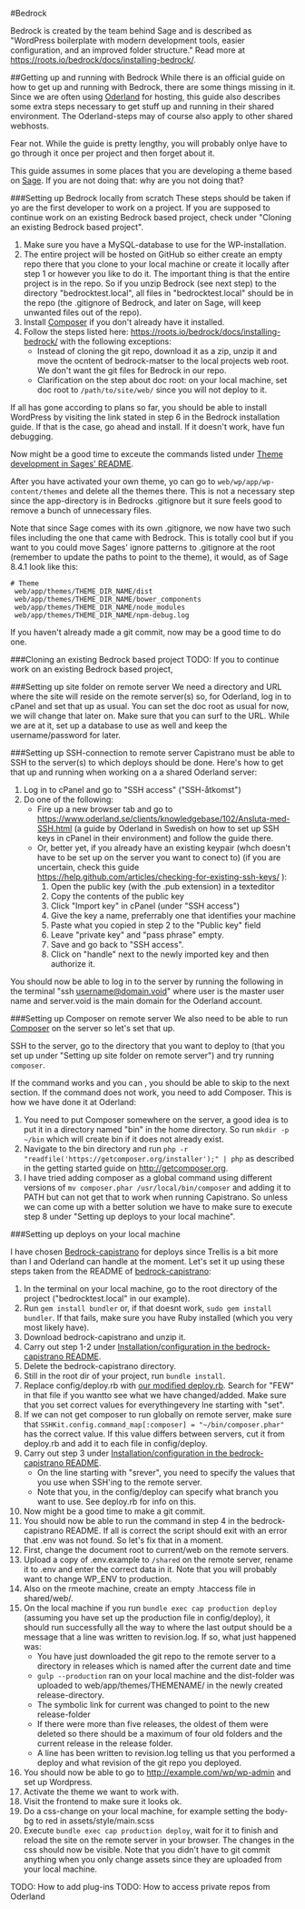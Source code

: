 #Bedrock

Bedrock is created by the team behind Sage and is described as "WordPress boilerplate with modern development tools, easier configuration, and an improved folder structure." Read more at 
https://roots.io/bedrock/docs/installing-bedrock/.

##Getting up and running with Bedrock
While there is an official guide on how to get up and running with Bedrock, there are some things missing in it. Since we are often using [Oderland](http://oderland.se) for hosting, this guide also describes some extra steps necessary to get stuff up and running in their shared environment. The Oderland-steps may of course also apply to other shared webhosts.

Fear not. While the guide is pretty lengthy, you will probably onlye have to go through it once per project and then forget about it.

This guide assumes in some places that you are developing a theme based on [Sage](https://roots.io/sage/). If you are not doing that: why are you not doing that?

###Setting up Bedrock locally from scratch
These steps should be taken if yo are the first developer to work on a project. If you are supposed to continue work on an existing Bedrock based project, check under "Cloning an existing Bedrock based project".

1. Make sure you have a MySQL-database to use for the WP-installation.
2. The entire project will be hosted on GitHub so either create an empty repo there that you clone to your local machine or create it locally after step 1 or however you like to do it. The important thing is that the entire project is in the repo. So if you unzip Bedrock (see next step) to the directory "bedrocktest.local", all files in "bedrocktest.local" should be in the repo (the .gitignore of Bedrock, and later on Sage, will keep unwanted files out of the repo).
3. Install [Composer](https://getcomposer.org/) if you don't already have it installed.
4. Follow the steps listed here: https://roots.io/bedrock/docs/installing-bedrock/ with the following exceptions:
    - Instead of cloning the git repo, download it as a zip, unzip it and move the ocntent of bedrock-matser to the local projects web root. We don't want the git files for Bedrock in our repo.
    - Clarification on the step about doc root: on your local machine, set doc root to `/path/to/site/web/` since you will not deploy to it.

If all has gone according to plans so far, you should be able to install WordPress by visiting the link stated in step 6 in the Bedrock installation guide. If that is the case, go ahead and install. If it doesn't work, have fun debugging.

Now might be a good time to exceute the commands listed under [Theme development in Sages' README](https://github.com/roots/sage/blob/master/README.md#theme-development).

After you have activated your own theme, yo can go to `web/wp/app/wp-content/themes` and delete all the themes there. This is not a necessary step since the app-directory is in Bedrocks .gitignore but it sure feels good to remove a bunch of unnecessary files.

Note that since Sage comes with its own .gitignore, we now have two such files including the one that came with Bedrock. This is totally cool but if you want to you could move Sages' ignore patterns to .gitignore at the root (remember to update the paths to point to the theme), it would, as of Sage 8.4.1 look like this:

```
# Theme
 web/app/themes/THEME_DIR_NAME/dist
 web/app/themes/THEME_DIR_NAME/bower_components
 web/app/themes/THEME_DIR_NAME/node_modules
 web/app/themes/THEME_DIR_NAME/npm-debug.log
```

If you haven't already made a git commit, now may be a good time to do one.

###Cloning an existing Bedrock based project
TODO: If you to continue work on an existing Bedrock based project,

###Setting up site folder on remote server
We need a directory and URL where the site will reside on the remote server(s) so, for Oderland, log in to cPanel and set that up as usual. You can set the doc root as usual for now, we will change that later on. Make sure that you can surf to the URL. While we are at it, set up a database to use as well and keep the username/password for later.

###Setting up SSH-connection to remote server
Capistrano must be able to SSH to the server(s) to which deploys should be done. Here's how to get that up and running when working on a a shared Oderland server:

1. Log in to cPanel and go to "SSH access" ("SSH-åtkomst")
2. Do one of the following: 
    - Fire up a new browser tab and go to https://www.oderland.se/clients/knowledgebase/102/Ansluta-med-SSH.html (a guide by Oderland in Swedish on how to set up SSH keys in cPanel in their environment) and follow the guide there.
    - Or, better yet, if you already have an existing keypair (whch doesn't have to be set up on the server you want to conect to) (if you are uncertain, check this guide https://help.github.com/articles/checking-for-existing-ssh-keys/ ):
        1. Open the public key (with the .pub extension) in a texteditor
        2. Copy the contents of the public key
        3. Click "Import key" in cPanel (under "SSH access")
        4. Give the key a name, preferrably one that identifies your machine
        5. Paste what you copied in step 2 to the "Public key" field
        6. Leave "private key" and "pass phrase" empty.
        7. Save and go back to "SSH access".
        8. Click on "handle" next to the newly imported key and then authorize it.
        
You should now be able to log in to the server by running the following in the terminal "ssh username@domain.void" where user is the master user name and server.void is the main domain for the Oderland account.        

###Setting up Composer on remote server
We also need to be able to run [Composer](http://getcomposer.org) on the server so let's set that up.

SSH to the server, go to the directory that you want to deploy to (that you set up under "Setting up site folder on remote server") and try running `composer`.

If the command works and you can , you should be able to skip to the next section. If the command does not work, you need to add Composer. This is how we have done it at Oderland:

1. You need to put Composer somewhere on the server, a good idea is to put it in a directory named "bin" in the home directory. So run `mkdir -p ~/bin` which will create bin if it does not already exist. 
2. Navigate to the bin directory and run `php -r "readfile('https://getcomposer.org/installer');" | php` as described in the getting started guide on http://getcomposer.org.
3. I have tried adding composer as a global command using different versions of `mv composer.phar /usr/local/bin/composer` and adding it to PATH but can not get that to work when running Capistrano. So unless we can come up with a better solution we have to make sure to execute step 8 under "Setting up deploys to your local machine".

###Setting up deploys on your local machine

I have chosen [Bedrock-capistrano](https://github.com/roots/bedrock-capistrano) for deploys since Trellis is a bit more than I and Oderland can handle at the moment. Let's set it up using these steps taken from the README of [bedrock-capistrano](https://github.com/roots/bedrock-capistrano/blob/master/README.md):

1. In the terminal on your local machine, go to the root directory of the project ("bedrocktest.local" in our example).
2. Run `gem install bundler` or, if that doesnt work, `sudo gem install bundler`. If that fails, make sure you have Ruby installed (which you very most likely have).
3. Download bedrock-capistrano and unzip it.
4. Carry out step 1-2 under [Installation/configuration in the bedrock-capistrano README](https://github.com/roots/bedrock-capistrano/blob/master/README.md#installationconfiguration).
5. Delete the bedrock-capistrano directory.
6. Still in the root dir of your project, run `bundle install`.
7. Replace config/deploy.rb with [our modified deploy.rb](https://github.com/fewagency/best-practices/tree/master/Bedrock/deploy.rb). Search for "FEW" in that file if you wantto see what we have changed/added. Make sure that you set correct values for everythingevery lne starting with "set".
8. If we can not get composer to run globally on remote server, make sure that `SSHKit.config.command_map[:composer] = "~/bin/composer.phar"` has the correct value. If this value differs between servers, cut it from deploy.rb and add it to each file in config/deploy.
9. Carry out step 3 under [Installation/configuration in the bedrock-capistrano README](https://github.com/roots/bedrock-capistrano/blob/master/README.md#installationconfiguration).
    - On the line starting with "srever", you need to specify the values that you use when SSH'ing to the remote server. 
    - Note that you, in the config/deploy can specify what branch you want to use. See deploy.rb for info on this. 
10. Now might be a good time to make a git commit.
11. You should now be able to run the command in step 4 in the bedrock-capistrano README. If all is correct the script should exit with an error that .env was not found. So let's fix that in a moment.
12. First, change the document root to current/web on the remote servers. 
13. Upload a copy of .env.example to `/shared` on the remote server, rename it to .env and enter the correct data in it. Note that you will probably want to change WP_ENV to production.
14. Also on the rmeote machine, create an empty .htaccess file in shared/web/.
15. On the local machine if you run `bundle exec cap production deploy` (assuming you have set up the production file in config/deploy), it should run successfully all the way to where the last output should be a message that a line was written to revision.log. If so, what just happened was:
    - You have just downloaded the git repo to the remote server to a directory in releases which is named after the current date and time
    - `gulp --production` ran on your local machine and the dist-folder was uploaded to web/app/themes/THEMENAME/ in the newly created release-directory.
    - The symbolic link for current was changed to point to the new release-folder
    - If there were more than five releases, the oldest of them were deleted so there should be a maximum of four old folders and the current release in the release folder.
    - A line has been written to revision.log telling us that you performed a deploy and what revision of the git repo you deployed. 
16. You should now be able to go to http://example.com/wp/wp-admin and set up Wordpress.
17. Activate the theme we want to work with.
18. Visit the frontend to make sure it looks ok.
19. Do a css-change on your local machine, for example setting the body-bg to red in assets/style/main.scss
10. Execute `bundle exec cap production deploy`, wait for it to finish and reload the site on the remote server in your browser. The changes in the css should now be visible. Note that you didn't have to git commit anything when you only change assets since they are uploaded from your local machine.

TODO: How to add plug-ins
TODO: How to access private repos from Oderland

 




